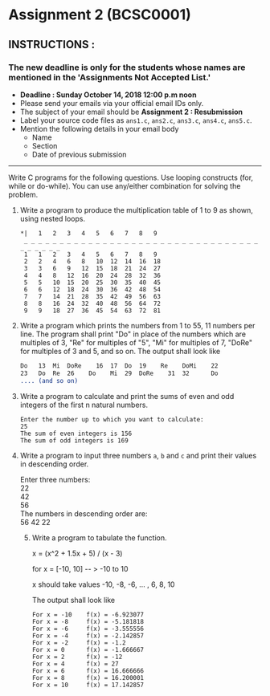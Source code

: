 # Assignment 2 (BCSC0001)

## INSTRUCTIONS :

### The new deadline is only for the students whose names are mentioned in the 'Assignments Not Accepted List.'

- **Deadline : Sunday October 14, 2018 12:00 p.m noon** 
- Please send your emails via your official email IDs only.
- The subject of your email should be **Assignment 2 : Resubmission**
- Label your source code files as `ans1.c`, `ans2.c`, `ans3.c`, `ans4.c`, `ans5.c`.
- Mention the following details in your email body
  - Name
  - Section
  - Date of previous submission

____

Write C programs for the following questions. Use looping constructs (for, while or do-while). You can use any/either combination for solving the problem.

1. Write a program to produce the multiplication table of 1 to 9 as shown, using nested loops.

   ```
   *|	1	2	3	4	5	6	7	8	9
    _ _ _ _ _ _ _ _ _ _ _ _ _ _ _ _ _ _ _ _ _ _ _ _ _ _ _ _ _ _ _ _ _ _ _ _ _ _ _ 
    1	1	2	3	4	5	6	7	8	9  
    2	2	4	6	8	10	12	14	16	18  
    3	3	6	9	12	15	18	21	24	27  
    4	4	8	12	16	20	24	28	32	36  
    5	5	10	15	20	25	30	35	40	45  
    6	6	12	18	24	30	36	42	48	54  
    7	7	14	21	28	35	42	49	56	63  
    8	8	16	24	32	40	48	56	64	72  
    9	9	18	27	36	45	54	63	72	81
   ```

2. Write a program which prints the numbers from 1 to 55, 11 numbers per line. The program shall print "Do" in place of the numbers which are multiples of 3, "Re" for multiples of "5", "Mi" for multiples of 7, "DoRe" for multiples of 3 and 5, and so on. The output shall look like

   ```1	2	Do	4		Re	Do	Mi	8		Do	Re		11  
   Do	13	Mi	DoRe	16	17	Do	19    Re	DoMi	22  
   23	Do	Re	26    Do	Mi	29	DoRe	31	32		Do  
   .... (and so on)  
   ```

3. Write a program to calculate and print the sums of even and odd integers of the first n natural numbers.

   ```
   Enter the number up to which you want to calculate:  
   25  
   The sum of even integers is 156  
   The sum of odd integers is 169  
   ```

4. Write a program to input three numbers `a`, `b` and `c` and print their values in descending order.


    Enter three numbers:  
    22  
    42  
    56  
    The numbers in descending order are:  
    56	42	22

   5. Write a program to tabulate the function.


      x = (x^2 + 1.5x + 5) / (x - 3)  

      for x = [-10, 10] -- > -10 to 10  

      x should take values -10, -8, -6, ... , 6, 8, 10  

      The output shall look like  

      ```
      For x = -10    f(x) = -6.923077  
      For x = -8     f(x) = -5.181818  
      For x = -6     f(x) = -3.555556  
      For x = -4     f(x) = -2.142857  
      For x = -2     f(x) = -1.2  
      For x = 0      f(x) = -1.666667  
      For x = 2      f(x) = -12  
      For x = 4      f(x) = 27  
      For x = 6      f(x) = 16.666666  
      For x = 8      f(x) = 16.200001  
      For x = 10     f(x) = 17.142857  
      ```
